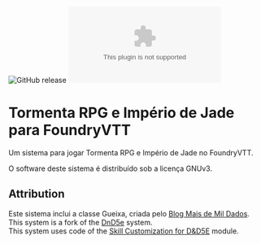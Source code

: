 ![GitHub release](https://img.shields.io/github/release-date/mclemente/fvtt-trpg)
![the latest version](https://img.shields.io/github/downloads/mclemente/fvtt-trpg/latest/trpg.zip)

# Tormenta RPG e Império de Jade para FoundryVTT

Um sistema para jogar Tormenta RPG e Império de Jade no FoundryVTT.

O software deste sistema é distribuído sob a licença GNUv3.

## Attribution

Este sistema inclui a classe Gueixa, criada pelo [Blog Mais de Mil Dados](http://maisdemildados.blogspot.com/2020/05/nova-classe-imperio-de-jade-gueixa-com.html).  
This system is a fork of the [DnD5e](https://gitlab.com/foundrynet/dnd5e) system.  
This system uses code of the [Skill Customization for D&D5E](https://github.com/schultzcole/FVTT-Skill-Customization-5e) module.
